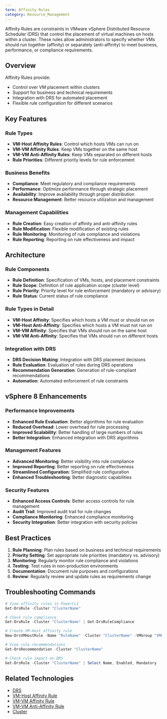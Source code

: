 ```yaml
---
term: Affinity Rules
category: Resource_Management
---
```


Affinity Rules are constraints in VMware vSphere Distributed Resource Scheduler (DRS) that control the placement of virtual machines on hosts within a cluster. These rules allow administrators to specify whether VMs should run together (affinity) or separately (anti-affinity) to meet business, performance, or compliance requirements.

## Overview

Affinity Rules provide:
- Control over VM placement within clusters
- Support for business and technical requirements
- Integration with DRS for automated placement
- Flexible rule configuration for different scenarios

## Key Features

### Rule Types
- **VM-Host Affinity Rules**: Control which hosts VMs can run on
- **VM-VM Affinity Rules**: Keep VMs together on the same host
- **VM-VM Anti-Affinity Rules**: Keep VMs separated on different hosts
- **Rule Priorities**: Different priority levels for rule enforcement

### Business Benefits
- **Compliance**: Meet regulatory and compliance requirements
- **Performance**: Optimize performance through strategic placement
- **Availability**: Improve availability through proper distribution
- **Resource Management**: Better resource utilization and management

### Management Capabilities
- **Rule Creation**: Easy creation of affinity and anti-affinity rules
- **Rule Modification**: Flexible modification of existing rules
- **Rule Monitoring**: Monitoring of rule compliance and violations
- **Rule Reporting**: Reporting on rule effectiveness and impact

## Architecture

### Rule Components
- **Rule Definition**: Specification of VMs, hosts, and placement constraints
- **Rule Scope**: Definition of rule application scope (cluster level)
- **Rule Priority**: Priority level for rule enforcement (mandatory or advisory)
- **Rule Status**: Current status of rule compliance

### Rule Types in Detail
- **VM-Host Affinity**: Specifies which hosts a VM must or should run on
- **VM-Host Anti-Affinity**: Specifies which hosts a VM must not run on
- **VM-VM Affinity**: Specifies that VMs should run on the same host
- **VM-VM Anti-Affinity**: Specifies that VMs should run on different hosts

### Integration with DRS
- **DRS Decision Making**: Integration with DRS placement decisions
- **Rule Evaluation**: Evaluation of rules during DRS operations
- **Recommendation Generation**: Generation of rule-compliant recommendations
- **Automation**: Automated enforcement of rule constraints

## vSphere 8 Enhancements

### Performance Improvements
- **Enhanced Rule Evaluation**: Better algorithms for rule evaluation
- **Reduced Overhead**: Lower overhead for rule processing
- **Improved Scalability**: Better handling of large numbers of rules
- **Better Integration**: Enhanced integration with DRS algorithms

### Management Features
- **Advanced Monitoring**: Better visibility into rule compliance
- **Improved Reporting**: Better reporting on rule effectiveness
- **Streamlined Configuration**: Simplified rule configuration
- **Enhanced Troubleshooting**: Better diagnostic capabilities

### Security Features
- **Enhanced Access Controls**: Better access controls for rule management
- **Audit Trail**: Improved audit trail for rule changes
- **Compliance Monitoring**: Enhanced compliance monitoring
- **Security Integration**: Better integration with security policies

## Best Practices

1. **Rule Planning**: Plan rules based on business and technical requirements
2. **Priority Setting**: Set appropriate rule priorities (mandatory vs. advisory)
3. **Monitoring**: Regularly monitor rule compliance and violations
4. **Testing**: Test rules in non-production environments
5. **Documentation**: Document rule purposes and configurations
6. **Review**: Regularly review and update rules as requirements change

## Troubleshooting Commands

```powershell
# View affinity rules in PowerCLI
Get-DrsRule -Cluster "ClusterName"

# Check rule compliance
Get-DrsRule -Cluster "ClusterName" | Get-DrsRuleCompliance

# Create VM-Host affinity rule
New-DrsVMHostRule -Name "RuleName" -Cluster "ClusterName" -VMGroup "VMGroupName" -HostGroup "HostGroupName" -Type "Affinity"

# View rule recommendations
Get-DrsRecommendation -Cluster "ClusterName"

# Check rule impact on DRS
Get-DrsRule -Cluster "ClusterName" | Select Name, Enabled, Mandatory
```

## Related Technologies

- [DRS](/glossary/term/drs.md)
- [VM-Host Affinity Rule](/glossary/term/vm-host-affinity-rule.md)
- [VM-VM Affinity Rule](/glossary/term/vm-vm-affinity-rule.md)
- [VM-VM Anti-Affinity Rule](/glossary/term/vm-vm-anti-affinity-rule.md)
- [Cluster](/glossary/term/cluster)